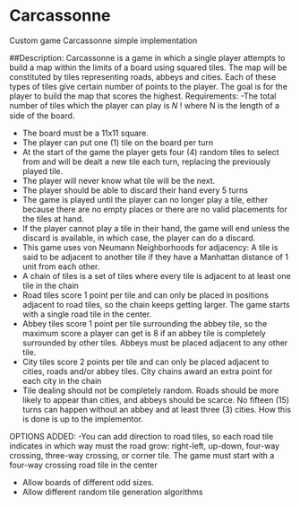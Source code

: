 # Carcassonne
Custom game Carcassonne simple implementation

##Description:
Carcassonne is a game in which a single player attempts to build a map within the limits of a
board using squared tiles. The map will be constituted by tiles representing roads, abbeys and
cities. Each of these types of tiles give certain number of points to the player. The goal is for the
player to build the map that scores the highest.
Requirements:
-The total number of tiles which the player can play is 𝑁 ! where N is the length of a side of the
board.
- The board must be a 11x11 square.
- The player can put one (1) tile on the board per turn
- At the start of the game the player gets four (4) random tiles to select from and will be dealt a
new tile each turn, replacing the previously played tile.
- The player will never know what tile will be the next.
- The player should be able to discard their hand every 5 turns
- The game is played until the player can no longer play a tile, either because there are no
empty places or there are no valid placements for the tiles at hand.
- If the player cannot play a tile in their hand, the game will end unless the discard is available,
in which case, the player can do a discard.
- This game uses von Neumann Neighborhoods for adjacency: A tile is said to be adjacent to
another tile if they have a Manhattan distance of 1 unit from each other.
- A chain of tiles is a set of tiles where every tile is adjacent to at least one tile in the chain
- Road tiles score 1 point per tile and can only be placed in positions adjacent to road tiles, so
the chain keeps getting larger. The game starts with a single road tile in the center.
- Abbey tiles score 1 point per tile surrounding the abbey tile, so the maximum score a player
can get is 8 if an abbey tile is completely surrounded by other tiles. Abbeys must be placed
adjacent to any other tile.
- City tiles score 2 points per tile and can only be placed adjacent to cities, roads and/or abbey
tiles. City chains award an extra point for each city in the chain
- Tile dealing should not be completely random. Roads should be more likely to appear than
cities, and abbeys should be scarce. No fifteen (15) turns can happen without an abbey and at
least three (3) cities. How this is done is up to the implementor.

OPTIONS ADDED:
-You can add direction to road tiles, so each road tile indicates in which way must the road
grow: right-left, up-down, four-way crossing, three-way crossing, or corner tile. The game must
start with a four-way crossing road tile in the center
- Allow boards of different odd sizes.
- Allow different random tile generation algorithms

